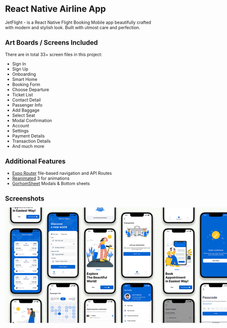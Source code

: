 # React Native Airline App

JetFlight - is a React Native Flight Booking Mobile app beautifully crafted with modern and stylish look. Built with utmost care and perfection.

## Art Boards / Screens Included

There are in total 33+ screen files in this project:

- Sign In
- Sign Up
- Onboarding
- Smart Home
- Booking Form
- Choose Departure
- Ticket List
- Contact Detail
- Passenger Info
- Add Baggage
- Select Seat
- Modal Confirmation
- Account
- Settings
- Payment Details
- Transaction Details
- And much more

## Additional Features

- [Expo Router](https://docs.expo.dev/routing/introduction/) file-based navigation and API Routes
- [Reanimated](https://docs.swmansion.com/react-native-reanimated/) 3 for animations
- [GorhomSheet](https://gorhom.dev/react-native-bottom-sheet/) Modals & Bottom sheets

## Screenshots

<div style="display: flex; flex-direction: 'row';">
<img src="./assets/screenshots/Thumbnail-1.png" width=100%>
<img src="./assets/screenshots/Thumbnail-2.png" width=100%>
<img src="./assets/screenshots/Thumbnail-3.png" width=100%>
</div>

